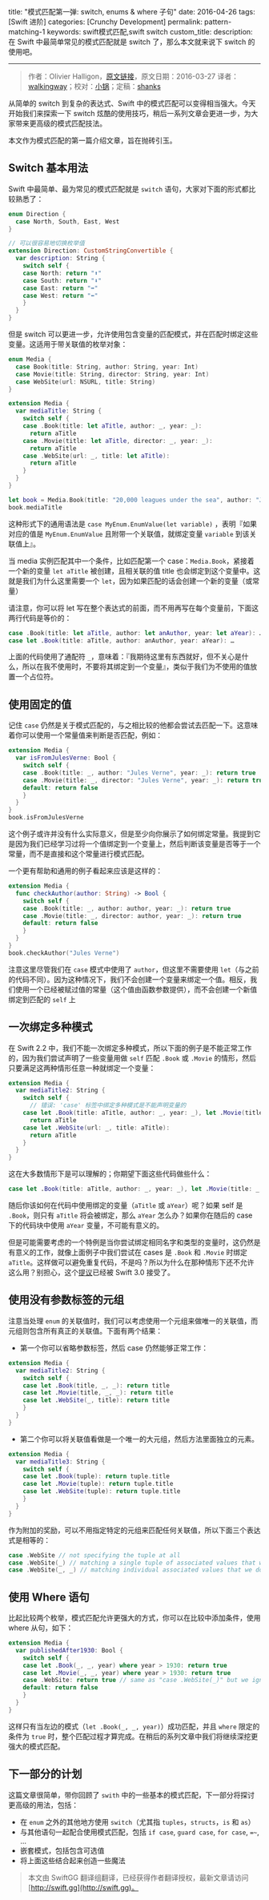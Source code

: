 title: "模式匹配第一弹: switch, enums & where 子句"
date: 2016-04-26
tags: [Swift 进阶]
categories: [Crunchy Development]
permalink: pattern-matching-1
keywords: swift模式匹配,swift switch
custom_title: 
description: 在 Swift 中最简单常见的模式匹配就是 switch 了，那么本文就来说下 switch 的使用吧。

---
> 作者：Olivier Halligon，[原文链接](http://alisoftware.github.io/swift/2016/03/27/pattern-matching-1/)，原文日期：2016-03-27
> 译者：[walkingway](http://chengway.in/)；校对：[小锅](http://www.swiftyper.com)；定稿：[shanks](http://codebuild.me/)
  







<!--此处开始正文-->

从简单的 switch 到复杂的表达式、Swift 中的模式匹配可以变得相当强大。今天开始我们来探索一下 switch 炫酷的使用技巧，稍后一系列文章会更进一步，为大家带来更高级的模式匹配技法。

本文作为模式匹配的第一篇介绍文章，旨在抛砖引玉。

<!--more-->

## Switch 基本用法

Swift 中最简单、最为常见的模式匹配就是 `switch` 语句，大家对下面的形式都比较熟悉了：

```swift
enum Direction {
  case North, South, East, West
}

// 可以很容易地切换枚举值
extension Direction: CustomStringConvertible {
  var description: String {
    switch self {
    case North: return "⬆️"
    case South: return "⬇️"
    case East: return "➡️"
    case West: return "⬅️"
    }
  }
}
```

但是 switch 可以更进一步，允许使用包含变量的匹配模式，并在匹配时绑定这些变量。这适用于带关联值的枚举对象：

```swift
enum Media {
  case Book(title: String, author: String, year: Int)
  case Movie(title: String, director: String, year: Int)
  case WebSite(url: NSURL, title: String)
}

extension Media {
  var mediaTitle: String {
    switch self {
    case .Book(title: let aTitle, author: _, year: _):
      return aTitle
    case .Movie(title: let aTitle, director: _, year: _):
      return aTitle
    case .WebSite(url: _, title: let aTitle):
      return aTitle
    }
  }
}

let book = Media.Book(title: "20,000 leagues under the sea", author: "Jules Verne", year: 1870)
book.mediaTitle
```

这种形式下的通用语法是 `case MyEnum.EnumValue(let variable)` ，表明『如果对应的值是 `MyEnum.EnumValue` 且附带一个关联值，就绑定变量 `variable` 到该关联值上』。

当 media 实例匹配其中一个条件，比如匹配第一个 case：`Media.Book`，紧接着一个新的变量 `let aTitle` 被创建，且相关联的值 title 也会绑定到这个变量中。这就是我们为什么这里需要一个 `let`，因为如果匹配的话会创建一个新的变量（或常量）

请注意，你可以将 let 写在整个表达式的前面，而不用再写在每个变量前，下面这两行代码是等价的：

```swift
case .Book(title: let aTitle, author: let anAuthor, year: let aYear): …
case let .Book(title: aTitle, author: anAuthor, year: aYear): …
```

上面的代码使用了通配符 `_`，意味着：『我期待这里有东西就好，但不关心是什么，所以在我不使用时，不要将其绑定到一个变量』，类似于我们为不使用的值放置一个占位符。

## 使用固定的值

记住 `case` 仍然是关于模式匹配的，与之相比较的他都会尝试去匹配一下。这意味着你可以使用一个常量值来判断是否匹配，例如：

```swift
extension Media {
  var isFromJulesVerne: Bool {
    switch self {
    case .Book(title: _, author: "Jules Verne", year: _): return true
    case .Movie(title: _, director: "Jules Verne", year: _): return true
    default: return false
    }
  }
}
book.isFromJulesVerne
```

这个例子或许并没有什么实际意义，但是至少向你展示了如何绑定常量。我提到它是因为我们已经学习过将一个值绑定到一个变量上，然后判断该变量是否等于一个常量，而不是直接和这个常量进行模式匹配。

一个更有帮助和通用的例子看起来应该是这样的：

```swift
extension Media {
  func checkAuthor(author: String) -> Bool {
    switch self {
    case .Book(title: _, author: author, year: _): return true
    case .Movie(title: _, director: author, year: _): return true
    default: return false
    }
  }
}
book.checkAuthor("Jules Verne")
```

注意这里尽管我们在 `case` 模式中使用了 `author`，但这里不需要使用 `let`（与之前的代码不同）。因为这种情况下，我们不会创建一个变量来绑定一个值。相反，我们使用一个已经被赋过值的常量（这个值由函数参数提供），而不会创建一个新值绑定到匹配的 `self` 上 

## 一次绑定多种模式

在 Swift 2.2 中，我们不能一次绑定多种模式，所以下面的例子是不能正常工作的，因为我们尝试声明了一些变量用做 `self` 匹配 `.Book` 或 `.Movie` 的情形，然后只要满足这两种情形任意一种就绑定一个变量：

```swift
extension Media {
  var mediaTitle2: String {
    switch self {
      // 错误: 'case' 标签中绑定多种模式是不能声明变量的
    case let .Book(title: aTitle, author: _, year: _), let .Movie(title: aTitle, director: _, year: _):
      return aTitle
    case let .WebSite(url: _, title: aTitle):
      return aTitle
    }
  }
}
```

这在大多数情形下是可以理解的；你期望下面这些代码做些什么：

```swift
case let .Book(title: aTitle, author: _, year: _), let .Movie(title: _, director: _, year: aYear)?
```

随后你该如何在代码中使用绑定的变量（`aTitle` 或 `aYear`）呢？如果 self 是 `.Book`，则只有 `aTitle` 将会被绑定，那么 `aYear` 怎么办？如果你在随后的 case 下的代码块中使用 `aYear` 变量，不可能有意义的。

但是可能需要考虑的一个特例是当你尝试绑定相同名字和类型的变量时，这仍然是有意义的工作，就像上面例子中我们尝试在 cases 是 `.Book` 和 `.Movie` 时绑定 `aTitle`。这样做可以避免重复代码，不是吗？所以为什么在那种情形下还不允许这么用？别担心，这个[提议](https://github.com/apple/swift-evolution/blob/master/proposals/0043-declare-variables-in-case-labels-with-multiple-patterns.md)已经被 Swift 3.0 接受了。

## 使用没有参数标签的元组

注意当处理 `enum` 的关联值时，我们可以考虑使用一个元组来做唯一的关联值，而元组则包含所有真正的关联值。下面有两个结果：

+ 第一个你可以省略参数标签，然后 case 仍然能够正常工作：

```swift
extension Media {
  var mediaTitle2: String {
    switch self {
    case let .Book(title, _, _): return title
    case let .Movie(title, _, _): return title
    case let .WebSite(_, title): return title
    }
  }
}
```

+ 第二个你可以将关联值看做是一个唯一的大元组，然后方法里面独立的元素。

```swift
extension Media {
  var mediaTitle3: String {
    switch self {
    case let .Book(tuple): return tuple.title
    case let .Movie(tuple): return tuple.title
    case let .WebSite(tuple): return tuple.title
    }
  }
}
```

作为附加的奖励，可以不用指定特定的元组来匹配任何关联值，所以下面三个表达式是相等的：

```swift
case .WebSite // not specifying the tuple at all
case .WebSite(_) // matching a single tuple of associated values that we don't care about
case .WebSite(_, _) // matching individual associated values that we don't care about either
```

## 使用 Where 语句

比起比较两个枚举，模式匹配允许更强大的方式，你可以在比较中添加条件，使用 where 从句，如下：

```swift
extension Media {
  var publishedAfter1930: Bool {
    switch self {
    case let .Book(_, _, year) where year > 1930: return true
    case let .Movie(_, _, year) where year > 1930: return true
    case .WebSite: return true // same as "case .WebSite(_)" but we ignore the associated tuple value
    default: return false
    }
  }
}
```

这样只有当左边的模式（`let .Book(_, _, year)`）成功匹配，并且 `where` 限定的条件为 `true` 时，整个匹配过程才算完成。在稍后的系列文章中我们将继续深挖更强大的模式匹配。

## 下一部分的计划

这篇文章很简单，带你回顾了 `swith` 中的一些基本的模式匹配，下一部分将探讨更高级的用法，包括：

+ 在 `enum` 之外的其他地方使用 `switch`（尤其指 `tuples`，`structs`，`is` 和 `as`）
+ 与其他语句一起配合使用模式匹配，包括 `if case`, `guard case`, `for case`, `=~`, …
+ 嵌套模式，包括包含可选值
+ 将上面这些结合起来创造一些魔法  
> 本文由 SwiftGG 翻译组翻译，已经获得作者翻译授权，最新文章请访问 [http://swift.gg](http://swift.gg)。